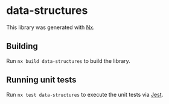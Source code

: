# data-structures

This library was generated with [Nx](https://nx.dev).

## Building

Run `nx build data-structures` to build the library.

## Running unit tests

Run `nx test data-structures` to execute the unit tests via [Jest](https://jestjs.io).
